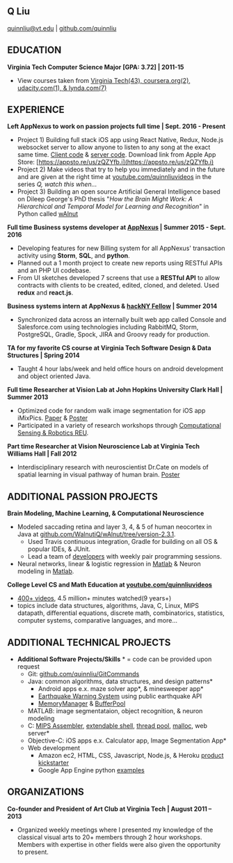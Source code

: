 ## Q Liu
quinnliu@vt.edu | [github.com/quinnliu](https://github.com/quinnliu)
 
## EDUCATION
<b>Virginia Tech Computer Science Major [GPA: 3.72] | 2011-15</b>  
- View courses taken from [Virginia Tech(43), coursera.org(2), udacity.com(1), & 
  lynda.com(7)](./portfolio/courses_taken.md)
 
## EXPERIENCE
<b>Left AppNexus to work on passion projects full time | Sept. 2016 - Present</b>
- Project 1) Building full stack iOS app using React Native, Redux, Node.js 
  websocket server to allow anyone to listen to any song at the exact same time. 
  [Client code](https://github.com/Laybium/laybium) & 
  [server code](https://github.com/Laybium/laybium_server). 
  Download link from Apple App Store: [https://appsto.re/us/zQZYfb.i](https://appsto.re/us/zQZYfb.i)
- Project 2) Make videos that try to help you immediately and in the future and 
  are given at the right time at [youtube.com/quinnliuvideos](https://www.youtube.com/quinnliuvideos)
  in the series *Q, watch this when...*
- Project 3) Building an open source Artificial General Intelligence based
  on Dileep George's PhD thesis "*How the Brain Might Work: A Hierarchical and 
  Temporal Model for Learning and Recognition*" in Python called 
  [wAlnut](https://github.com/WalnutiQ/wAlnut)

<b>Full time Business systems developer at [AppNexus](http://www.appnexus.com/) | Summer 2015 - Sept. 2016</b>  
- Developing features for new Billing system for all AppNexus' transaction 
  activity using <b>Storm</b>, <b>SQL</b>, and <b>python</b>.
- Planned out a 1 month project to create new reports using RESTful APIs and an 
  PHP UI codebase.
- From UI sketches developed 7 screens that use a <b>RESTful API</b> to allow 
  contracts with clients to be created, edited, cloned, and deleted. Used 
  <b>redux</b> and <b>react.js</b>.

<b>Business systems intern at AppNexus & [hackNY Fellow](http://hackny.org/a/) | Summer 2014</b>  
- Synchronized data across an internally built web app called Console and 
  Salesforce.com using technologies including RabbitMQ, Storm, PostgreSQL, 
  Gradle, Spock, JIRA and Groovy ready for production.  

<b>TA for my favorite CS course at Virginia Tech Software Design & Data Structures | Spring 2014</b>  
- Taught 4 hour labs/week and held office hours on android development and 
  object oriented Java.
 
<b>Full time Researcher at Vision Lab at John Hopkins University Clark Hall | Summer 2013</b>  
- Optimized code for random walk image segmentation for iOS app iMixPics.
  [Paper](./portfolio/random_walker_image_segmentation_on_iOS_devices.pdf) & 
  [Poster](./portfolio/Poster_iMixPics2.jpg) 
- Participated in a variety of research workshops through 
  [Computational Sensing & Robotics REU](http://lcsr.jhu.edu/reu/).
 
<b>Part time Researcher at Vision Neuroscience Lab at Virginia Tech Williams Hall | Fall 2012</b>  
- Interdisciplinary research with neuroscientist Dr.Cate on models of spatial 
  learning in visual pathway of human brain. [Poster](./portfolio/Scieneering_Poster_(5MB).jpg)

## ADDITIONAL PASSION PROJECTS
<b>Brain Modeling, Machine Learning, & Computational Neuroscience</b>  
- Modeled saccading retina and layer 3, 4, & 5 of human neocortex in Java at 
  [github.com/WalnutiQ/wAlnut/tree/version-2.3.1](https://github.com/WalnutiQ/wAlnut/tree/version-2.3.1).
  - Used Travis continuous integration, Gradle for building on all OS & popular 
    IDEs, & JUnit. 
  - Lead a team of [developers](https://github.com/WalnutiQ/WalnutiQ/graphs/contributors) 
    with weekly pair programming sessions.  
- Neural networks, linear & logistic regression in [Matlab](https://github.com/quinnliu/MachineLearning) 
  & Neuron modeling in [Matlab](https://github.com/quinnliu/ComputationalNeuroscience).
 
<b>College Level CS and Math Education at
[youtube.com/quinnliuvideos](https://www.youtube.com/user/quinnliuvideos)</b>  
- [400+ videos](https://www.youtube.com/user/quinnliuvideos/playlists), 4.5 
  million+ minutes watched(9 years+)
- topics include data structures, algorithms, Java, C, Linux, MIPS datapath, 
  differential equations, discrete math, combinatorics, statistics, computer 
  systems, comparative languages, and more...
 
## ADDITIONAL TECHNICAL PROJECTS
- <b>Additional Software Projects/Skills</b> * = code can be provided upon request
  - Git: [github.com/quinnliu/GitCommands](https://github.com/quinnliu/GitCommands)
  - Java: common algorithms, data structures, and design patterns*
    + Android apps e.x. maze solver app*, & minesweeper app*
    + [Earthquake Warning System](https://github.com/quinnliu/EarthquakeWatcherService) 
      using public earthquake API
    + [MemoryManager](https://github.com/quinnliu/MemoryManager) & 
      [BufferPool](https://github.com/quinnliu/BufferPool)
  - MATLAB: image segmentataion, object recognition, & neuron modeling
  - C: [MIPS Assembler](https://github.com/quinnliu/mips_assembler), 
       [extendable shell](https://github.com/quinnliu/extendable_shell), 
       [thread pool](https://github.com/quinnliu/thread_pool), 
       [malloc](https://github.com/quinnliu/malloc), web server*
  - Objective-C: iOS apps e.x. Calculator app, Image Segmentation App*
  - Web development
    + Amazon ec2, HTML, CSS, Javascript, Node.js, & Heroku [product kickstarter](https://github.com/quinnliu/bitstarter)
    + Google App Engine python [examples](https://github.com/quinnliu/GoogleAppEngine)
 
## ORGANIZATIONS
<b>Co-founder and President of Art Club at Virginia Tech | August 2011 – 2013</b>  
- Organized weekly meetings where I presented my knowledge of the classical 
  visual arts to 20+ members through 2 hour workshops. Members with expertise 
  in other fields were also given the opportunity to present.
